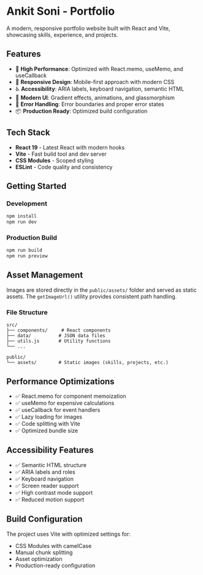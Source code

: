 # Ankit Soni - Portfolio

A modern, responsive portfolio website built with React and Vite, showcasing skills, experience, and projects.

## Features

- 🚀 **High Performance**: Optimized with React.memo, useMemo, and useCallback
- 📱 **Responsive Design**: Mobile-first approach with modern CSS
- ♿ **Accessibility**: ARIA labels, keyboard navigation, semantic HTML
- 🎨 **Modern UI**: Gradient effects, animations, and glassmorphism
- 🔧 **Error Handling**: Error boundaries and proper error states
- 📦 **Production Ready**: Optimized build configuration

## Tech Stack

- **React 19** - Latest React with modern hooks
- **Vite** - Fast build tool and dev server
- **CSS Modules** - Scoped styling
- **ESLint** - Code quality and consistency

## Getting Started

### Development

```bash
npm install
npm run dev
```

### Production Build

```bash
npm run build
npm run preview
```

## Asset Management

Images are stored directly in the `public/assets/` folder and served as static assets. The `getImageUrl()` utility provides consistent path handling.

### File Structure

```
src/
├── components/     # React components
├── data/          # JSON data files
├── utils.js       # Utility functions
└── ...

public/
└── assets/        # Static images (skills, projects, etc.)
```

## Performance Optimizations

- ✅ React.memo for component memoization
- ✅ useMemo for expensive calculations
- ✅ useCallback for event handlers
- ✅ Lazy loading for images
- ✅ Code splitting with Vite
- ✅ Optimized bundle size

## Accessibility Features

- ✅ Semantic HTML structure
- ✅ ARIA labels and roles
- ✅ Keyboard navigation
- ✅ Screen reader support
- ✅ High contrast mode support
- ✅ Reduced motion support

## Build Configuration

The project uses Vite with optimized settings for:
- CSS Modules with camelCase
- Manual chunk splitting
- Asset optimization
- Production-ready configuration
